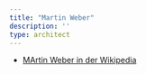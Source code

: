 ```yaml
---
title: "Martin Weber"
description: ''
type: architect
---
```


* [MArtin Weber in der Wikipedia](https://de.wikipedia.org/wiki/Martin_Weber_(Architekt))
